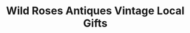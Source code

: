 ---
title: "Wild Roses Antiques Vintage Local Gifts"
url: /alamosa/wild-roses-antiques-vintage-local-gifts/
shop: antiques
---